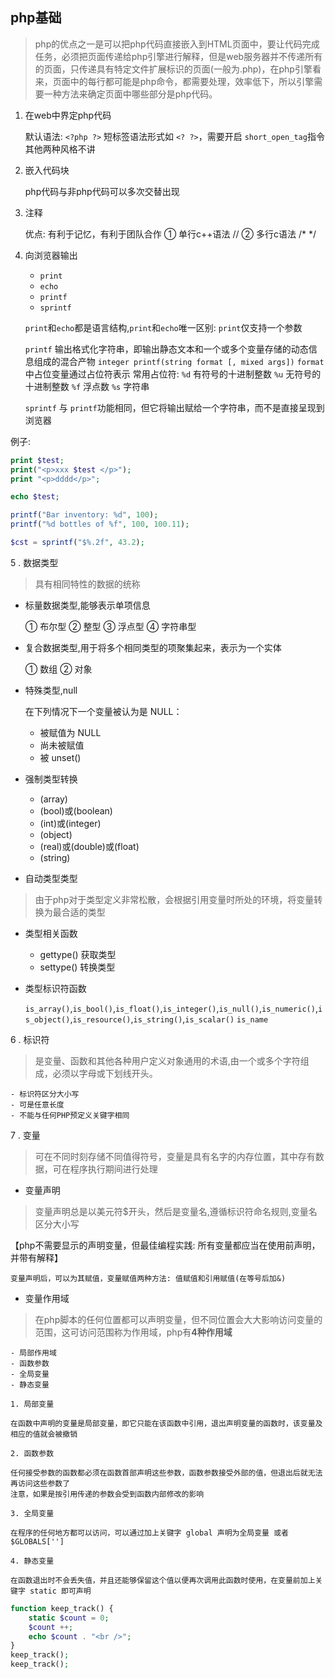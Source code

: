 ## php基础
> php的优点之一是可以把php代码直接嵌入到HTML页面中，要让代码完成任务，必须把页面传递给php引擎进行解释，但是web服务器并不传递所有的页面，只传递具有特定文件扩展标识的页面(一般为.php)，在php引擎看来，页面中的每行都可能是php命令，都需要处理，效率低下，所以引擎需要一种方法来确定页面中哪些部分是php代码。

1. 在web中界定php代码

    默认语法: `<?php ?>`
    短标签语法形式如 `<? ?>`，需要开启 `short_open_tag`指令
    其他两种风格不讲

2. 嵌入代码块

    php代码与非php代码可以多次交替出现

3. 注释

    优点: 有利于记忆，有利于团队合作
    ① 单行c++语法       //
    ② 多行c语法         /* */

4. 向浏览器输出

    - `print`
    - `echo`
    - `printf`
    - `sprintf`

    `print`和`echo`都是语言结构,`print`和`echo`唯一区别: `print`仅支持一个参数

    `printf` 输出格式化字符串，即输出静态文本和一个或多个变量存储的动态信息组成的混合产物
    `integer printf(string format [, mixed args])`
    `format`中占位变量通过占位符表示
    常用占位符: 
    `%d` 有符号的十进制整数
    `%u` 无符号的十进制整数
    `%f` 浮点数
    `%s` 字符串

    `sprintf` 与 `printf`功能相同，但它将输出赋给一个字符串，而不是直接呈现到浏览器

例子:

```php
print $test;
print("<p>xxx $test </p>");
print "<p>dddd</p>";

echo $test;

printf("Bar inventory: %d", 100);
printf("%d bottles of %f", 100, 100.11);

$cst = sprintf("$%.2f", 43.2);
```

5 . 数据类型

> 具有相同特性的数据的统称

- 标量数据类型,能够表示单项信息

    ① 布尔型
    ② 整型
    ③ 浮点型
    ④ 字符串型

- 复合数据类型,用于将多个相同类型的项聚集起来，表示为一个实体

    ① 数组
    ② 对象

- 特殊类型,null

    在下列情况下一个变量被认为是 NULL：
    - 被赋值为 NULL
    - 尚未被赋值
    - 被 unset()

- 强制类型转换

    - (array)
    - (bool)或(boolean)
    - (int)或(integer)
    - (object)
    - (real)或(double)或(float)
    - (string)

- 自动类型类型
> 由于php对于类型定义非常松散，会根据引用变量时所处的环境，将变量转换为最合适的类型 

- 类型相关函数

    - gettype() 获取类型
    - settype() 转换类型

- 类型标识符函数

    `is_array()`,`is_bool()`,`is_float()`,`is_integer()`,`is_null()`,`is_numeric()`,`is_object()`,`is_resource()`,`is_string()`,`is_scalar()`
    `is_name`

6 . 标识符
> 是变量、函数和其他各种用户定义对象通用的术语,由一个或多个字符组成，必须以字母或下划线开头。

    - 标识符区分大小写
    - 可是任意长度
    - 不能与任何PHP预定义关键字相同

7 . 变量
> 可在不同时刻存储不同值得符号，变量是具有名字的内存位置，其中存有数据，可在程序执行期间进行处理

- 变量声明
> 变量声明总是以美元符$开头，然后是变量名,遵循标识符命名规则,变量名区分大小写

【php不需要显示的声明变量，但最佳编程实践: 所有变量都应当在使用前声明，并带有解释】

    变量声明后，可以为其赋值，变量赋值两种方法: 值赋值和引用赋值(在等号后加&)

- 变量作用域
> 在php脚本的任何位置都可以声明变量，但不同位置会大大影响访问变量的范围，这可访问范围称为作用域，php有**4种作用域**

    - 局部作用域
    - 函数参数
    - 全局变量
    - 静态变量

    1. 局部变量

    在函数中声明的变量是局部变量，即它只能在该函数中引用，退出声明变量的函数时，该变量及相应的值就会被撤销

    2. 函数参数

    任何接受参数的函数都必须在函数首部声明这些参数，函数参数接受外部的值，但退出后就无法再访问这些参数了
    注意，如果是按引用传递的参数会受到函数内部修改的影响

    3. 全局变量

    在程序的任何地方都可以访问，可以通过加上关键字 global 声明为全局变量 或者 $GLOBALS['']

    4. 静态变量

    在函数退出时不会丢失值，并且还能够保留这个值以便再次调用此函数时使用，在变量前加上关键字 static 即可声明

```php
function keep_track() {
    static $count = 0;
    $count ++;
    echo $count . "<br />";
}
keep_track();
keep_track();
```


